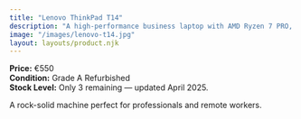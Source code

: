 ```yaml
---
title: "Lenovo ThinkPad T14"
description: "A high-performance business laptop with AMD Ryzen 7 PRO, 16GB RAM, and 512GB NVMe SSD."
image: "/images/lenovo-t14.jpg"
layout: layouts/product.njk
---
```


**Price:** €550  
**Condition:** Grade A Refurbished  
**Stock Level:** Only 3 remaining — updated April 2025.

A rock-solid machine perfect for professionals and remote workers.
